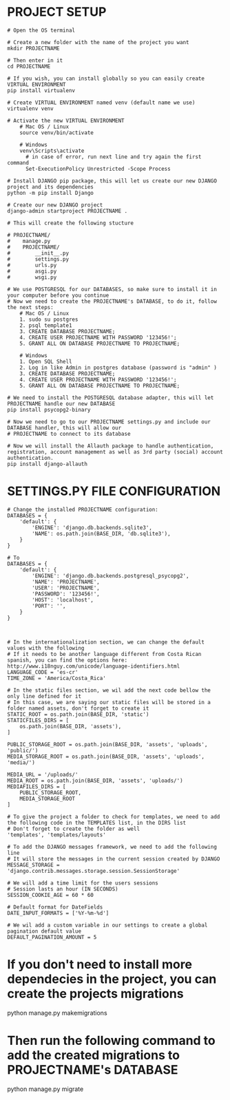 # PROJECT SETUP
    # Open the OS terminal

    # Create a new folder with the name of the project you want
    mkdir PROJECTNAME

    # Then enter in it
    cd PROJECTNAME

    # If you wish, you can install globally so you can easily create VIRTUAL ENVIRONMENT
    pip install virtualenv

    # Create VIRTUAL ENVIRONMENT named venv (default name we use)
    virtualenv venv

    # Activate the new VIRTUAL ENVIRONMENT
        # Mac OS / Linux
        source venv/bin/activate

        # Windows
        venv\Scripts\activate
          # in case of error, run next line and try again the first command
          Set-ExecutionPolicy Unrestricted -Scope Process

    # Install DJANGO pip package, this will let us create our new DJANGO project and its dependencies
    python -m pip install Django

    # Create our new DJANGO project
    django-admin startproject PROJECTNAME .

    # This will create the following stucture

    # PROJECTNAME/
    #    manage.py
    #    PROJECTNAME/
    #        __init__.py
    #        settings.py
    #        urls.py
    #        asgi.py
    #        wsgi.py
    
    # We use POSTGRESQL for our DATABASES, so make sure to install it in your computer before you continue
    # Now we need to create the PROJECTNAME's DATABASE, to do it, follow the next steps:
        # Mac OS / Linux
        1. sudo su postgres
        2. psql template1
        3. CREATE DATABASE PROJECTNAME;
        4. CREATE USER PROJECTNAME WITH PASSWORD '123456!';
        5. GRANT ALL ON DATABASE PROJECTNAME TO PROJECTNAME;
        
        # Windows
        1. Open SQL Shell
        2. Log in like Admin in postgres database (password is "admin" )
        3. CREATE DATABASE PROJECTNAME;
        4. CREATE USER PROJECTNAME WITH PASSWORD '123456!';
        5. GRANT ALL ON DATABASE PROJECTNAME TO PROJECTNAME;

    # We need to install the POSTGRESQL database adapter, this will let PROJECTNAME handle our new DATABASE
    pip install psycopg2-binary

    # Now we need to go to our PROJECTNAME settings.py and include our DATABASE handler, this will allow our
    # PROJECTNAME to connect to its database

    # Now we will install the Allauth package to handle authentication, registration, account management as well as 3rd party (social) account authentication.
    pip install django-allauth


# SETTINGS.PY FILE CONFIGURATION

    # Change the installed PROJECTNAME configuration:
    DATABASES = {
        'default': {
            'ENGINE': 'django.db.backends.sqlite3',
            'NAME': os.path.join(BASE_DIR, 'db.sqlite3'),
        }
    }

    # To
    DATABASES = {
        'default': {
            'ENGINE': 'django.db.backends.postgresql_psycopg2',
            'NAME': 'PROJECTNAME',
            'USER': 'PROJECTNAME',
            'PASSWORD': '123456!',
            'HOST': 'localhost',
            'PORT': '',
        }
    }



    # In the internationalization section, we can change the default values with the following
    # If it needs to be another language different from Costa Rican spanish, you can find the options here: http://www.i18nguy.com/unicode/language-identifiers.html
    LANGUAGE_CODE = 'es-cr'
    TIME_ZONE = 'America/Costa_Rica'

    # In the static files section, we wil add the next code bellow the only line defined for it
    # In this case, we are saying our static files will be stored in a folder named assets, don't forget to create it
    STATIC_ROOT = os.path.join(BASE_DIR, 'static')
    STATICFILES_DIRS = [
        os.path.join(BASE_DIR, 'assets'),
    ]

    PUBLIC_STORAGE_ROOT = os.path.join(BASE_DIR, 'assets', 'uploads', 'public/')
    MEDIA_STORAGE_ROOT = os.path.join(BASE_DIR, 'assets', 'uploads', 'media/')

    MEDIA_URL = '/uploads/'
    MEDIA_ROOT = os.path.join(BASE_DIR, 'assets', 'uploads/')
    MEDIAFILES_DIRS = [
        PUBLIC_STORAGE_ROOT,
        MEDIA_STORAGE_ROOT
    ]

    # To give the project a folder to check for templates, we need to add the following code in the TEMPLATES list, in the DIRS list
    # Don't forget to create the folder as well
    'templates', 'templates/layouts'

    # To add the DJANGO messages framework, we need to add the following line
    # It will store the messages in the current session created by DJANGO
    MESSAGE_STORAGE = 'django.contrib.messages.storage.session.SessionStorage'

    # We will add a time limit for the users sessions
    # Session lasts an hour (IN SECONDS)
    SESSION_COOKIE_AGE = 60 * 60

    # Default format for DateFields
    DATE_INPUT_FORMATS = ['%Y-%m-%d']

    # We wil add a custom variable in our settings to create a global pagination default value
    DEFAULT_PAGINATION_AMOUNT = 5

# If you don't need to install more dependecies in the project, you can create the projects migrations
python manage.py makemigrations


# Then run the following command to add the created migrations to PROJECTNAME's DATABASE
python manage.py migrate
